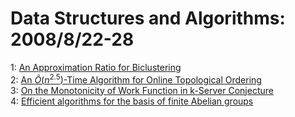 # Data Structures and Algorithms: 2008/8/22-28  
1: [An Approximation Ratio for Biclustering](https://doi.org/10.48550/arXiv.0712.2682)  
2: [An $\tilde{O}(n^{2.5})$-Time Algorithm for Online Topological Ordering](https://doi.org/10.48550/arXiv.0804.3860)  
3: [On the Monotonicity of Work Function in k-Server Conjecture](https://doi.org/10.48550/arXiv.0808.3197)  
4: [Efficient algorithms for the basis of finite Abelian groups](https://doi.org/10.48550/arXiv.0808.3331)  